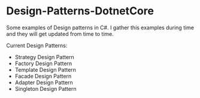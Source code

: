 # Design-Patterns-DotnetCore

Some examples of Design patterns in C#. I gather this examples during time and they will get updated from time to time.

Current Design Patterns:
- Strategy Design Pattern
- Factory Design Pattern
- Template Design Pattern
- Facade Design Pattern
- Adapter Design Pattern
- Singleton Design Pattern
